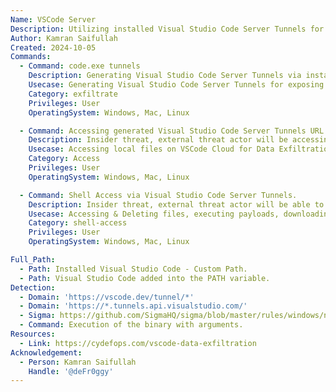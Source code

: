 ```yaml
---
Name: VSCode Server
Description: Utilizing installed Visual Studio Code Server Tunnels for exposing local development environment over the internet.
Author: Kamran Saifullah
Created: 2024-10-05
Commands:
  - Command: code.exe tunnels
    Description: Generating Visual Studio Code Server Tunnels via installed VSCode built in Tunneling functionality.
    Usecase: Generating Visual Studio Code Server Tunnels for exposing local dev environemnt over the internet.
    Category: exfiltrate
    Privileges: User
    OperatingSystem: Windows, Mac, Linux

  - Command: Accessing generated Visual Studio Code Server Tunnels URL. 
    Description: Insider threat, external threat actor will be accessing the link in the web browser providing access to the `vscode.dev\tunnels\*` proxying the local development environment.
    Usecase: Accessing local files on VSCode Cloud for Data Exfiltration.
    Category: Access
    Privileges: User
    OperatingSystem: Windows, Mac, Linux

  - Command: Shell Access via Visual Studio Code Server Tunnels.
    Description: Insider threat, external threat actor will be able to run commands on local system proxying via Microsoft domains using the built-in VSCode Server Terminal. 
    Usecase: Accessing & Deleting files, executing payloads, downloading payloads, running malware/ransomware etc.
    Category: shell-access
    Privileges: User
    OperatingSystem: Windows, Mac, Linux

Full_Path:
  - Path: Installed Visual Studio Code - Custom Path.
  - Path: Visual Studio Code added into the PATH variable.
Detection:
  - Domain: 'https://vscode.dev/tunnel/*'
  - Domain: 'https://*.tunnels.api.visualstudio.com/'
  - Sigma: https://github.com/SigmaHQ/sigma/blob/master/rules/windows/network_connection/net_connection_win_domain_devtunnels.yml
  - Command: Execution of the binary with arguments.
Resources:
  - Link: https://cydefops.com/vscode-data-exfiltration
Acknowledgement:
  - Person: Kamran Saifullah
    Handle: '@deFr0ggy'
---
```

